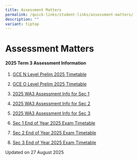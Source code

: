```yaml
---
title: Assessment Matters
permalink: /quick-links/student-links/assessment-matters/
description: ""
variant: tiptap
---
```

<h1>Assessment Matters</h1>
<h4>2025 Term 3 Assessment Information<br></h4>
<ol data-tight="true" class="tight">
<li>
<p><a href="/files/GCE_N_Level_Prelim_Timetable_Updated_21_Jul_2025.pdf" rel="noopener nofollow" target="_blank">GCE N Level Prelim 2025 Timetable</a>
</p>
</li>
<li>
<p><a href="/files/GCE_O_Level_Prelim_2025_Timetable_Updated.pdf" rel="noopener nofollow" target="_blank">GCE O Level Prelim 2025 Timetable</a>
</p>
</li>
<li>
<p><a href="/files/2025_WA3_Assessment_Info_for_Sec_1_.pdf" rel="noopener nofollow" target="_blank">2025 WA3 Assessment Info for Sec 1</a>
</p>
</li>
<li>
<p><a href="/files/2025_T3_Assessment_Info_for_students___Sec2.pdf" rel="noopener nofollow" target="_blank">2025 WA3 Assessment Info for Sec 2</a>
</p>
</li>
<li>
<p><a href="/files/2025_T3_Assessment_Info_for_students_Sec_3_WA3_ver__2_1.pdf" rel="noopener nofollow" target="_blank">2025 WA3 Assessment Info for Sec 3</a>
</p>
</li>
<li>
<p><a href="/files/EOY_2025_Timetable_Sec1_1.pdf" rel="noopener nofollow" target="_blank">Sec 1 End of Year 2025 Exam Timetable</a>
</p>
</li>
<li>
<p><a href="/files/EOY_2025_Timetable__Sec2.pdf" rel="noopener nofollow" target="_blank">Sec 2 End of Year 2025 Exam Timetable</a>
</p>
</li>
<li>
<p><a href="/files/Sec_3_EOY_2025_Timetable_final.pdf" rel="noopener nofollow" target="_blank">Sec 3 End of Year 2025 Exam Timetable</a>
</p>
</li>
</ol>
<p>Updated on 27 August 2025</p>
<p></p>
<p></p>